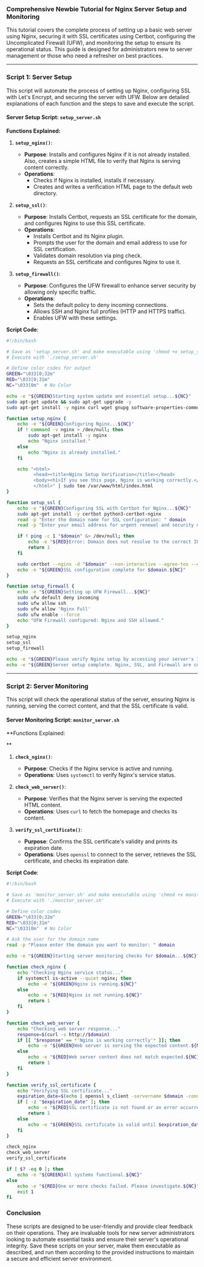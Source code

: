 ### Comprehensive Newbie Tutorial for Nginx Server Setup and Monitoring

This tutorial covers the complete process of setting up a basic web server using Nginx, securing it with SSL certificates using Certbot, configuring the Uncomplicated Firewall (UFW), and monitoring the setup to ensure its operational status. This guide is designed for administrators new to server management or those who need a refresher on best practices.

---

### Script 1: Server Setup

This script will automate the process of setting up Nginx, configuring SSL with Let's Encrypt, and securing the server with UFW. Below are detailed explanations of each function and the steps to save and execute the script.

#### Server Setup Script: `setup_server.sh`

**Functions Explained:**

1. **`setup_nginx()`**:
   - **Purpose**: Installs and configures Nginx if it is not already installed. Also, creates a simple HTML file to verify that Nginx is serving content correctly.
   - **Operations**:
     - Checks if Nginx is installed, installs if necessary.
     - Creates and writes a verification HTML page to the default web directory.

2. **`setup_ssl()`**:
   - **Purpose**: Installs Certbot, requests an SSL certificate for the domain, and configures Nginx to use this SSL certificate.
   - **Operations**:
     - Installs Certbot and its Nginx plugin.
     - Prompts the user for the domain and email address to use for SSL certification.
     - Validates domain resolution via ping check.
     - Requests an SSL certificate and configures Nginx to use it.

3. **`setup_firewall()`**:
   - **Purpose**: Configures the UFW firewall to enhance server security by allowing only specific traffic.
   - **Operations**:
     - Sets the default policy to deny incoming connections.
     - Allows SSH and Nginx full profiles (HTTP and HTTPS traffic).
     - Enables UFW with these settings.

**Script Code**:

```bash
#!/bin/bash

# Save as 'setup_server.sh' and make executable using 'chmod +x setup_server.sh'
# Execute with './setup_server.sh'

# Define color codes for output
GREEN="\033[0;32m"
RED="\033[0;31m"
NC="\033[0m"  # No Color

echo -e "${GREEN}Starting system update and essential setup...${NC}"
sudo apt-get update && sudo apt-get upgrade -y
sudo apt-get install -y nginx curl wget gnupg software-properties-common ufw

function setup_nginx {
    echo -e "${GREEN}Configuring Nginx...${NC}"
    if ! command -v nginx > /dev/null; then
        sudo apt-get install -y nginx
        echo "Nginx installed."
    else
        echo "Nginx is already installed."
    fi

    echo "<html>
          <head><title>Nginx Setup Verification</title></head>
          <body><h1>If you see this page, Nginx is working correctly.</h1></body>
          </html>" | sudo tee /var/www/html/index.html
}

function setup_ssl {
    echo -e "${GREEN}Configuring SSL with Certbot for Nginx...${NC}"
    sudo apt-get install -y certbot python3-certbot-nginx
    read -p "Enter the domain name for SSL configuration: " domain
    read -p "Enter your email address for urgent renewal and security notices: " email

    if ! ping -c 1 "$domain" &> /dev/null; then
        echo -e "${RED}Error: Domain does not resolve to the correct IP. Please check your DNS settings.${NC}"
        return 1
    fi

    sudo certbot --nginx -d "$domain" --non-interactive --agree-tos --email "$email" --redirect --hsts
    echo -e "${GREEN}SSL configuration complete for $domain.${NC}"
}

function setup_firewall {
    echo -e "${GREEN}Setting up UFW Firewall...${NC}"
    sudo ufw default deny incoming
    sudo ufw allow ssh
    sudo ufw allow 'Nginx Full'
    sudo ufw enable --force
    echo "UFW Firewall configured: Nginx and SSH allowed."
}

setup_nginx
setup_ssl
setup_firewall

echo -e "${GREEN}Please verify Nginx setup by accessing your server's IP or domain in your browser.${NC}"
echo -e "${GREEN}Server setup complete. Nginx, SSL, and Firewall are configured.${NC}"
```

---

### Script 2: Server Monitoring

This script will check the operational status of the server, ensuring Nginx is running, serving the correct content, and that the SSL certificate is valid.

#### Server Monitoring Script: `monitor_server.sh`

**Functions Explained:

**

1. **`check_nginx()`**:
   - **Purpose**: Checks if the Nginx service is active and running.
   - **Operations**: Uses `systemctl` to verify Nginx's service status.

2. **`check_web_server()`**:
   - **Purpose**: Verifies that the Nginx server is serving the expected HTML content.
   - **Operations**: Uses `curl` to fetch the homepage and checks its content.

3. **`verify_ssl_certificate()`**:
   - **Purpose**: Confirms the SSL certificate's validity and prints its expiration date.
   - **Operations**: Uses `openssl` to connect to the server, retrieves the SSL certificate, and checks its expiration date.

**Script Code**:

```bash
#!/bin/bash

# Save as 'monitor_server.sh' and make executable using 'chmod +x monitor_server.sh'
# Execute with './monitor_server.sh'

# Define color codes
GREEN="\033[0;32m"
RED="\033[0;31m"
NC="\033[0m"  # No Color

# Ask the user for the domain name
read -p "Please enter the domain you want to monitor: " domain

echo -e "${GREEN}Starting server monitoring checks for $domain...${NC}"

function check_nginx {
    echo "Checking Nginx service status..."
    if systemctl is-active --quiet nginx; then
        echo -e "${GREEN}Nginx is running.${NC}"
    else
        echo -e "${RED}Nginx is not running.${NC}"
        return 1
    fi
}

function check_web_server {
    echo "Checking web server response..."
    response=$(curl -s http://$domain)
    if [[ "$response" == *'Nginx is working correctly'* ]]; then
        echo -e "${GREEN}Web server is serving the expected content.${NC}"
    else
        echo -e "${RED}Web server content does not match expected.${NC}"
        return 1
    fi
}

function verify_ssl_certificate {
    echo "Verifying SSL certificate..."
    expiration_date=$(echo | openssl s_client -servername $domain -connect $domain:443 2>/dev/null | openssl x509 -noout -enddate | cut -d= -f2)
    if [ -z "$expiration_date" ]; then
        echo -e "${RED}SSL certificate is not found or an error occurred.${NC}"
        return 1
    else
        echo -e "${GREEN}SSL certificate is valid until $expiration_date.${NC}"
    fi
}

check_nginx
check_web_server
verify_ssl_certificate

if [ $? -eq 0 ]; then
    echo -e "${GREEN}All systems functional.${NC}"
else
    echo -e "${RED}One or more checks failed. Please investigate.${NC}"
    exit 1
fi
```

### Conclusion

These scripts are designed to be user-friendly and provide clear feedback on their operations. They are invaluable tools for new server administrators looking to automate essential tasks and ensure their server's operational integrity. Save these scripts on your server, make them executable as described, and run them according to the provided instructions to maintain a secure and efficient server environment.